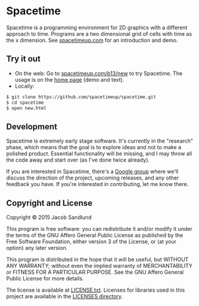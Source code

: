# Spacetime

Spacetime is a programming environment for 2D graphics with a different approach to time. Programs are a two dimensional grid of cells with time as the x dimension. See [spacetimeup.com](https://spacetimeup.com) for an introduction and demo.

## Try it out

* On the web: Go to [spacetimeup.com/b13/new](https://spacetimeup.com/b13/new) to try Spacetime. The usage is on the [home page](https://spacetimeup.com) (demo and text).
* Locally:

``` bash
$ git clone https://github.com/spacetimeup/spacetime.git
$ cd spacetime
$ open new.html
```

## Development

Spacetime is extremely early stage software. It's currently in the "research" phase, which means that the goal is to explore ideas and not to make a polished product. Essential functionality will be missing, and I may throw all the code away and start over (as I've done twice already).

If you are interested in Spacetime, there's a [Google group](https://groups.google.com/forum/#!forum/spacetimeup) where we'll discuss the direction of the project, upcoming releases, and any other feedback you have. If you're interested in contributing, let me know there.

## Copyright and License

Copyright &copy; 2015  Jacob Sandlund

This program is free software: you can redistribute it and/or modify
it under the terms of the GNU Affero General Public License as published by
the Free Software Foundation, either version 3 of the License, or
(at your option) any later version.

This program is distributed in the hope that it will be useful,
but WITHOUT ANY WARRANTY; without even the implied warranty of
MERCHANTABILITY or FITNESS FOR A PARTICULAR PURPOSE.  See the
GNU Affero General Public License for more details.

The license is available at [LICENSE.txt](https://github.com/spacetimeup/spacetime/blob/master/LICENSE.txt). Licenses for libraries used in this project are available in the [LICENSES directory](https://github.com/spacetimeup/spacetime/tree/master/LICENSES).
